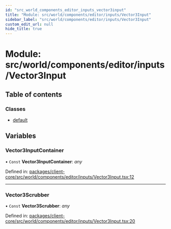 ```yaml
---
id: "src_world_components_editor_inputs_vector3input"
title: "Module: src/world/components/editor/inputs/Vector3Input"
sidebar_label: "src/world/components/editor/inputs/Vector3Input"
custom_edit_url: null
hide_title: true
---
```


# Module: src/world/components/editor/inputs/Vector3Input

## Table of contents

### Classes

- [default](../classes/src_world_components_editor_inputs_vector3input.default.md)

## Variables

### Vector3InputContainer

• `Const` **Vector3InputContainer**: *any*

Defined in: [packages/client-core/src/world/components/editor/inputs/Vector3Input.tsx:12](https://github.com/xr3ngine/xr3ngine/blob/a16a45d7e/packages/client-core/src/world/components/editor/inputs/Vector3Input.tsx#L12)

___

### Vector3Scrubber

• `Const` **Vector3Scrubber**: *any*

Defined in: [packages/client-core/src/world/components/editor/inputs/Vector3Input.tsx:20](https://github.com/xr3ngine/xr3ngine/blob/a16a45d7e/packages/client-core/src/world/components/editor/inputs/Vector3Input.tsx#L20)
